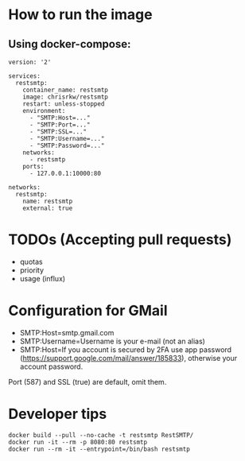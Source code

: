 # How to run the image

## Using docker-compose:

```
version: '2'

services:
  restsmtp:
    container_name: restsmtp
    image: chrisrkw/restsmtp
    restart: unless-stopped
    environment:
      - "SMTP:Host=..."
      - "SMTP:Port=..."
      - "SMTP:SSL=..."
      - "SMTP:Username=..."
      - "SMTP:Password=..."
    networks:
      - restsmtp
    ports:
      - 127.0.0.1:10000:80

networks:
  restsmtp:
    name: restsmtp
    external: true
```

# TODOs (Accepting pull requests)

- quotas
- priority
- usage (influx)

# Configuration for GMail

- SMTP:Host=smtp.gmail.com
- SMTP:Username=Username is your e-mail (not an alias)
- SMTP:Host=If you account is secured by 2FA use app password (https://support.google.com/mail/answer/185833), otherwise your account password.

Port (587) and SSL (true) are default, omit them.

# Developer tips

```
docker build --pull --no-cache -t restsmtp RestSMTP/
docker run -it --rm -p 8080:80 restsmtp
docker run --rm -it --entrypoint=/bin/bash restsmtp
```

